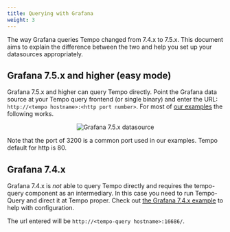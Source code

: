 ```yaml
---
title: Querying with Grafana
weight: 3
---
```


The way Grafana queries Tempo changed from 7.4.x to 7.5.x. This document aims to explain the difference between the two
and help you set up your datasources appropriately.

## Grafana 7.5.x and higher (easy mode)

Grafana 7.5.x and higher can query Tempo directly. Point the Grafana data source at your Tempo query frontend (or single
binary) and enter the URL: `http://<tempo hostname>:<http port number>`. For most of [our examples](https://github.com/grafana/tempo/tree/main/example/docker-compose) the following works.

<p align="center"><img src="../ds75.png" alt="Grafana 7.5.x datasource"></p>

Note that the port of 3200 is a common port used in our examples. Tempo default for http is 80.

## Grafana 7.4.x

Grafana 7.4.x is _not_ able to query Tempo directly and requires the tempo-query component as an intermediary. In this case
you need to run Tempo-Query and direct it at Tempo proper. Check out [the Grafana 7.4.x example](https://github.com/grafana/tempo/tree/main/example/docker-compose/grafana7.4) to help with configuration.

The url entered will be `http://<tempo-query hostname>:16686/`.
